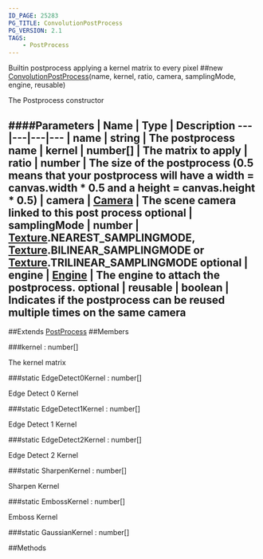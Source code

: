 ```yaml
---
ID_PAGE: 25283
PG_TITLE: ConvolutionPostProcess
PG_VERSION: 2.1
TAGS:
    - PostProcess
---
```


Builtin postprocess applying a kernel matrix to every pixel
##new [ConvolutionPostProcess](/classes/ConvolutionPostProcess)(name, kernel, ratio, camera, samplingMode, engine, reusable)




The Postprocess constructor






####Parameters
 | Name | Type | Description
---|---|---|---
 | name | string | The postprocess name
 | kernel | number[] | The matrix to apply
 | ratio | number | The size of the postprocess (0.5 means that your postprocess will have a width = canvas.width * 0.5 and a height = canvas.height * 0.5)
 | camera | [Camera](/classes/Camera) | The scene camera linked to this post process
optional | samplingMode | number | [Texture](/classes/Texture).NEAREST_SAMPLINGMODE, [Texture](/classes/Texture).BILINEAR_SAMPLINGMODE or [Texture](/classes/Texture).TRILINEAR_SAMPLINGMODE
optional | engine | [Engine](/classes/Engine) | The engine to attach the postprocess.
optional | reusable | boolean | Indicates if the postprocess can be reused multiple times on the same camera
---

##Extends
 [PostProcess](/classes/PostProcess)
##Members

###kernel : number[]





The kernel matrix




###static EdgeDetect0Kernel : number[]





Edge Detect 0 Kernel




###static EdgeDetect1Kernel : number[]





Edge Detect 1 Kernel




###static EdgeDetect2Kernel : number[]





Edge Detect 2 Kernel




###static SharpenKernel : number[]





Sharpen Kernel




###static EmbossKernel : number[]





Emboss Kernel




###static GaussianKernel : number[]




##Methods
